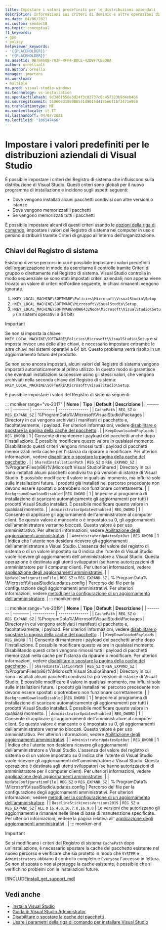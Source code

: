 ```yaml
---
title: Impostare i valori predefiniti per le distribuzioni aziendali
description: Informazioni sui criteri di dominio e altre operazioni di configurazione per la distribuzione aziendale di Visual Studio.
ms.date: 04/06/2021
ms.custom: seodec18
ms.topic: conceptual
f1_keywords:
- gpo
- policy
helpviewer_keywords:
- '{{PLACEHOLDER}}'
- '{{PLACEHOLDER}}'
ms.assetid: 9B7B4608-7A3F-4FF4-BDCE-42D9F7CE6DBA
author: ornellaalt
ms.author: ornella
manager: jmartens
ms.workload:
- multiple
ms.prod: visual-studio-windows
ms.technology: vs-installation
ms.openlocfilehash: 9d3d6f658e3d24f3c82737c0c457323b9d4eb4b6
ms.sourcegitcommit: 56060e3186086541d9016d4185e6f1bf3471e958
ms.translationtype: MT
ms.contentlocale: it-IT
ms.lasthandoff: 04/07/2021
ms.locfileid: "106547466"
---
```

# <a name="set-defaults-for-enterprise-deployments-of-visual-studio"></a>Impostare i valori predefiniti per le distribuzioni aziendali di Visual Studio

È possibile impostare i criteri del Registro di sistema che influiscono sulla distribuzione di Visual Studio. Questi criteri sono globali per il nuovo programma di installazione e incidono sugli aspetti seguenti:

- Dove vengono installati alcuni pacchetti condivisi con altre versioni o istanze
- Dove vengono memorizzati i pacchetti
- Se vengono memorizzati tutti i pacchetti

È possibile impostare alcuni di questi criteri usando le [opzioni della riga di comando](use-command-line-parameters-to-install-visual-studio.md), impostare i valori del Registro di sistema nel computer in uso o persino distribuirli tramite Criteri di gruppo all'interno dell'organizzazione.

## <a name="registry-keys"></a>Chiavi del Registro di sistema

Esistono diverse percorsi in cui è possibile impostare i valori predefiniti dell'organizzazione in modo da esercitarne il controllo tramite Criteri di gruppo o direttamente nel Registro di sistema. Visual Studio controlla in modo sequenziale se sono stati impostati criteri aziendali; non appena viene trovato un valore di criteri nell'ordine seguente, le chiavi rimanenti vengono ignorate.

1. `HKEY_LOCAL_MACHINE\SOFTWARE\Policies\Microsoft\VisualStudio\Setup`
2. `HKEY_LOCAL_MACHINE\SOFTWARE\Microsoft\VisualStudio\Setup`
3. `HKEY_LOCAL_MACHINE\SOFTWARE\WOW6432Node\Microsoft\VisualStudio\Setup` (in sistemi operativi a 64 bit)

> [!IMPORTANT]
> Se non si imposta la chiave `HKEY_LOCAL_MACHINE\SOFTWARE\Policies\Microsoft\VisualStudio\Setup` e si imposta invece una delle altre chiavi, è necessario impostare entrambe le altre chiavi nei sistemi operativi a 64 bit. Questo problema verrà risolto in un aggiornamento futuro del prodotto.

Se non sono ancora impostati, alcuni valori del Registro di sistema vengono impostati automaticamente al primo utilizzo. In questo modo si garantisce che eventuali installazioni successive usino gli stessi valori, che vengono archiviati nella seconda chiave del Registro di sistema: `HKEY_LOCAL_MACHINE\SOFTWARE\Microsoft\VisualStudio\Setup`.

È possibile impostare i valori del Registro di sistema seguenti:

::: moniker range="vs-2017"
| **Nome** | **Tipo** | **Default** | **Descrizione** |
| -------- | -------- | ----------- | --------------- |
| `CachePath` | `REG_SZ` o `REG_EXPAND_SZ` | %ProgramData%\Microsoft\VisualStudio\Packages | Directory in cui vengono archiviati i manifesti di pacchetto e, facoltativamente, i payload. Per ulteriori informazioni, vedere [disabilitare o spostare la pagina della cache del pacchetto](disable-or-move-the-package-cache.md) . |
| `KeepDownloadedPayloads` | `REG_DWORD` | 1 | Consente di mantenere i payload dei pacchetti anche dopo l'installazione. È possibile modificare questo valore in qualsiasi momento. Disabilitando questi criteri vengono rimossi tutti i payload di pacchetti memorizzati nella cache per l'istanza da riparare o modificare. Per ulteriori informazioni, vedere [disabilitare o spostare la pagina della cache del pacchetto](disable-or-move-the-package-cache.md) . |
| `SharedInstallationPath` | `REG_SZ` o `REG_EXPAND_SZ` | %ProgramFiles(x86)%\Microsoft Visual Studio\Shared | Directory in cui sono installati alcuni pacchetti condivisi tra più versioni di istanze di Visual Studio. È possibile modificare il valore in qualsiasi momento, ma influirà solo sulle installazioni future. I prodotti già installati nel percorso precedente non devono essere spostati o potrebbero non funzionare correttamente. |
| `BackgroundDownloadDisabled` |`REG_DWORD` | 1 | Impedire al programma di installazione di scaricare automaticamente gli aggiornamenti per tutti i prodotti Visual Studio installati. È possibile modificare questo valore in qualsiasi momento. |
| `AdministratorUpdatesEnabled` | `REG_DWORD` | 1 | Consente di applicare gli aggiornamenti dell'amministratore al computer client. Se questo valore è mancante o è impostato su 0, gli aggiornamenti dell'amministratore verranno bloccati. Questo valore è per uso amministrativo. Per ulteriori informazioni, vedere [Abilitazione degli aggiornamenti amministrativi](enabling-administrator-updates.md). | 
| `AdministratorUpdatesOptOut` | `REG_DWORD` | 1 | Indica che l'utente non desidera ricevere gli aggiornamenti dell'amministratore a Visual Studio. L'assenza del valore del registro di sistema o di un valore impostato su 0 indica che l'utente di Visual Studio vuole ricevere gli aggiornamenti dell'amministratore a Visual Studio. Questa operazione è destinata agli utenti sviluppatori (se hanno autorizzazioni di amministratore per il computer client). Per ulteriori informazioni, vedere [applicazione degli aggiornamenti amministrativi](../install/applying-administrator-updates.md#understanding-configuration-options). | 
| `UpdateConfigurationFile` | `REG_SZ` o `REG_EXPAND_SZ` | % ProgramData% \Microsoft\VisualStudio\updates.config | Percorso del file per la configurazione degli aggiornamenti amministrativi. Per ulteriori informazioni, vedere [metodi per la configurazione di un aggiornamento dell'amministratore](../install/applying-administrator-updates.md#methods-for-configuring-an-administrator-update). | 
::: moniker-end

::: moniker range="vs-2019"
| **Nome** | **Tipo** | **Default** | **Descrizione** |
| -------- | -------- | ----------- | --------------- |
| `CachePath` | `REG_SZ` o `REG_EXPAND_SZ` | %ProgramData%\Microsoft\VisualStudio\Packages | Directory in cui vengono archiviati i manifesti di pacchetto e, facoltativamente, i payload. Per ulteriori informazioni, vedere [disabilitare o spostare la pagina della cache del pacchetto](disable-or-move-the-package-cache.md) . |
| `KeepDownloadedPayloads` | `REG_DWORD` | 1 | Consente di mantenere i payload dei pacchetti anche dopo l'installazione. È possibile modificare questo valore in qualsiasi momento. Disabilitando questi criteri vengono rimossi tutti i payload di pacchetti memorizzati nella cache per l'istanza da riparare o modificare. Per ulteriori informazioni, vedere [disabilitare o spostare la pagina della cache del pacchetto](disable-or-move-the-package-cache.md) . |
| `SharedInstallationPath` | `REG_SZ` o `REG_EXPAND_SZ` | %ProgramFiles(x86)%\Microsoft Visual Studio\Shared | Directory in cui sono installati alcuni pacchetti condivisi tra più versioni di istanze di Visual Studio. È possibile modificare il valore in qualsiasi momento, ma influirà solo sulle installazioni future. I prodotti già installati nel percorso precedente non devono essere spostati o potrebbero non funzionare correttamente. |
| `BackgroundDownloadDisabled` |`REG_DWORD` | 1 | Impedire al programma di installazione di scaricare automaticamente gli aggiornamenti per tutti i prodotti Visual Studio installati. È possibile modificare questo valore in qualsiasi momento. |
| `AdministratorUpdatesEnabled` | `REG_DWORD` | 1 | Consente di applicare gli aggiornamenti dell'amministratore al computer client. Se questo valore è mancante o è impostato su 0, gli aggiornamenti dell'amministratore verranno bloccati. Questo valore è per uso amministrativo. Per ulteriori informazioni, vedere [Abilitazione degli aggiornamenti amministrativi](enabling-administrator-updates.md). | 
| `AdministratorUpdatesOptOut` | `REG_DWORD` | 1 | Indica che l'utente non desidera ricevere gli aggiornamenti dell'amministratore a Visual Studio. L'assenza del valore del registro di sistema o di un valore impostato su 0 indica che l'utente di Visual Studio vuole ricevere gli aggiornamenti dell'amministratore a Visual Studio. Questa operazione è destinata agli utenti sviluppatori (se hanno autorizzazioni di amministratore per il computer client). Per ulteriori informazioni, vedere [applicazione degli aggiornamenti amministrativi](../install/applying-administrator-updates.md#understanding-configuration-options). | 
| `UpdateConfigurationFile` | `REG_SZ` o `REG_EXPAND_SZ` | % ProgramData% \Microsoft\VisualStudio\updates.config | Percorso del file per la configurazione degli aggiornamenti amministrativi. Per ulteriori informazioni, vedere [metodi per la configurazione di un aggiornamento dell'amministratore](../install/applying-administrator-updates.md#methods-for-configuring-an-administrator-update). | 
| `BaselineStickinessVersions2019` | `REG_SZ` o `REG_EXPAND_SZ` | `ALL` o `16.4.0,16.7.0,16.9.0` | Le versioni che autorizzano gli aggiornamenti a rimanere nelle linee di base di manutenzione specificate. Per ulteriori informazioni, vedere la pagina relativa all' [applicazione degli aggiornamenti amministrativi](../install/applying-administrator-updates.md#understanding-configuration-options) . | 
::: moniker-end

> [!IMPORTANT]
> Se si modificano i criteri del Registro di sistema `CachePath` dopo un'installazione, è necessario spostare la cache del pacchetto esistente nel nuovo percorso e verificare che sia protetto in modo che `SYSTEM` e `Administrators` abbiano il controllo completo e `Everyone` l'accesso in lettura.
> Se non si sposta o non si protegge la cache esistente, è possibile che si verifichino problemi con le installazioni future.

[!INCLUDE[install_get_support_md](includes/install_get_support_md.md)]

## <a name="see-also"></a>Vedi anche

- [Installa Visual Studio](install-visual-studio.md)
- [Guida di Visual Studio Administrator](visual-studio-administrator-guide.md)
- [Disabilitare o spostare la cache dei pacchetti](disable-or-move-the-package-cache.md)
- [Usare i parametri della riga di comando per installare Visual Studio](use-command-line-parameters-to-install-visual-studio.md)
